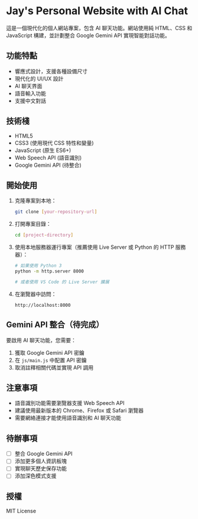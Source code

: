 # Jay's Personal Website with AI Chat

這是一個現代化的個人網站專案，包含 AI 聊天功能。網站使用純 HTML、CSS 和 JavaScript 構建，並計劃整合 Google Gemini API 實現智能對話功能。

## 功能特點

- 響應式設計，支援各種設備尺寸
- 現代化的 UI/UX 設計
- AI 聊天界面
- 語音輸入功能
- 支援中文對話

## 技術棧

- HTML5
- CSS3 (使用現代 CSS 特性和變量)
- JavaScript (原生 ES6+)
- Web Speech API (語音識別)
- Google Gemini API (待整合)

## 開始使用

1. 克隆專案到本地：
   ```bash
   git clone [your-repository-url]
   ```

2. 打開專案目錄：
   ```bash
   cd [project-directory]
   ```

3. 使用本地服務器運行專案（推薦使用 Live Server 或 Python 的 HTTP 服務器）：
   ```bash
   # 如果使用 Python 3
   python -m http.server 8000
   
   # 或者使用 VS Code 的 Live Server 擴展
   ```

4. 在瀏覽器中訪問：
   ```
   http://localhost:8000
   ```

## Gemini API 整合（待完成）

要啟用 AI 聊天功能，您需要：

1. 獲取 Google Gemini API 密鑰
2. 在 `js/main.js` 中配置 API 密鑰
3. 取消註釋相關代碼並實現 API 調用

## 注意事項

- 語音識別功能需要瀏覽器支援 Web Speech API
- 建議使用最新版本的 Chrome、Firefox 或 Safari 瀏覽器
- 需要網絡連接才能使用語音識別和 AI 聊天功能

## 待辦事項

- [ ] 整合 Google Gemini API
- [ ] 添加更多個人資訊板塊
- [ ] 實現聊天歷史保存功能
- [ ] 添加深色模式支援

## 授權

MIT License 